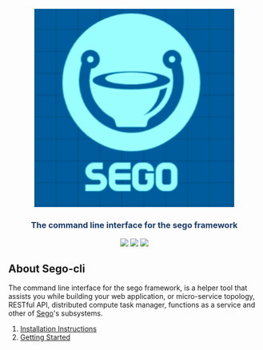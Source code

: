


<p align="center"><img src="https://raw.githubusercontent.com/sambe-consulting/sego/master/sego/assets/logo.png?token=ASI6IMQLECOW25335IBSGZLAJFVMW" width="400"></p>

<p align="center"><h3 style="color: #193967; text-align: center">The command line interface for the sego framework </h3></p>

<p align="center">
<a href="https://github.com/sambe-consulting/sego/actions/workflows/sego-cli-build.yml"><img src="https://github.com/sambe-consulting/sego/actions/workflows/sego-cli-build.yml/badge.svg"></a>
<a href="https://houndci.com"><img src="https://img.shields.io/badge/Reviewed_by-Hound-8E64B0.svg"></a>
<a href="https://github.com/sambe-consulting/sego-cli/blob/master/LICENSE"><img src="https://img.shields.io/github/license/apache/zookeeper"></a>


</p>

## About Sego-cli
The command line interface for the sego framework, is a helper tool that assists you while building your web application, or micro-service topology,
RESTful API, distributed compute task manager, functions as a service and other of <a href="https://github.com/sambe-consulting/sego">Sego</a>'s subsystems.

1. <a href="documentation/installation.md">Installation Instructions</a>
2. <a href="documentation/getting-started.md">Getting Started</a>

